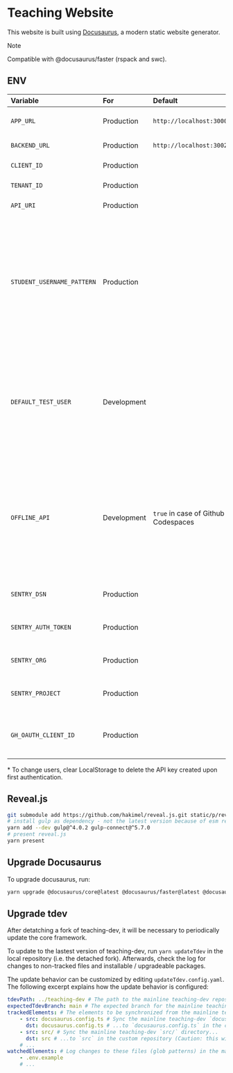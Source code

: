 # Teaching Website

This website is built using [Docusaurus](https://docusaurus.io/), a modern static website generator.

> [!NOTE]
> Compatible with @docusaurus/faster (rspack and swc). 

## ENV

| Variable                   | For         | Default                             | Example             | Description                                                                                                                                                        |
| :------------------------- | :---------- | :---------------------------------- | :------------------ | :----------------------------------------------------------------------------------------------------------------------------------------------------------------- |
| `APP_URL`                  | Production  | `http://localhost:3000`             |                     | Domain of the hosted app                                                                                                                                           |
| `BACKEND_URL`              | Production  | `http://localhost:3002`             |                     | Url of the API Endpoint                                                                                                                                            |
| `CLIENT_ID`                | Production  |                                     |                     | Azure ID: Client ID                                                                                                                                                |
| `TENANT_ID`                | Production  |                                     |                     | Azure AD: Tenant Id                                                                                                                                                |
| `API_URI`                  | Production  |                                     |                     | Azure AD: API Url                                                                                                                                                  |
| `STUDENT_USERNAME_PATTERN` | Production  |                                     | `@edu`              | Users with usernames matching this RegExp pattern are displayed as students (regardless of admin status). If unset, all non-admin users are displayed as students. |
| `DEFAULT_TEST_USER`        | Development |                                     | `admin.bar@bazz.ch` | To log in offline. Email of the user to be selected by default. Must correspond to a user email found in the API's database.\*                                     |
| `OFFLINE_API`              | Development | `true` in case of Github Codespaces | `true`              | In case the project shall be fully functional, but persisting data is not needed (e.g. when run in Github Codespace), set this option to true.                     |
| `SENTRY_DSN`               | Production  |                                     |                     | Sentry DSN for error tracking                                                                                                                                      |
| `SENTRY_AUTH_TOKEN`        | Production  |                                     |                     | Sentry Auth Token for error tracking                                                                                                                               |
| `SENTRY_ORG`               | Production  |                                     |                     | Sentry Org for error tracking                                                                                                                                      |
| `SENTRY_PROJECT`           | Production  |                                     |                     | Sentry Project for error tracking                                                                                                                                  |
| `GH_OAUTH_CLIENT_ID`       | Production  |                                     |                     | Client ID for the GitHub OAuth app used for CMS auth                                                                                                               |

\* To change users, clear LocalStorage to delete the API key created upon first authentication.<br />

## Reveal.js

```bash
git submodule add https://github.com/hakimel/reveal.js.git static/p/reveal.js
# install gulp as dependency - not the latest version because of esm restrictions
yarn add --dev gulp@^4.0.2 gulp-connect@^5.7.0
# present reveal.js
yarn present
```

## Upgrade Docusaurus

To upgrade docusaurus, run:

```bash
yarn upgrade @docusaurus/core@latest @docusaurus/faster@latest @docusaurus/preset-classic@latest @docusaurus/theme-classic@latest @docusaurus/theme-common@latest @docusaurus/module-type-aliases@latest @docusaurus/plugin-rsdoctor@latest @docusaurus/tsconfig@latest @docusaurus/types@latest
```

## Upgrade tdev
After detatching a fork of teaching-dev, it will be necessary to periodically update the core framework.

To update to the lastest version of teaching-dev, run `yarn updateTdev` in the local repository (i.e. the detached fork). Afterwards, check the log for changes to non-tracked files and installable / upgradeable packages.

The update behavior can be customized by editing `updateTdev.config.yaml`. The following excerpt explains how the update behavior is configured:
```yaml
tdevPath: ../teaching-dev # The path to the mainline teaching-dev repository.
expectedTdevBranch: main # The expected branch for the mainline teaching-dev repository. Change this only to update a pre-release or historic branch.
trackedElements: # The elements to be synchronized from the mainline teaching-dev repository to the local repository.
    - src: docusaurus.config.ts # Sync the mainline teaching-dev `docusaurus.config.ts` file...
      dst: docusaurus.config.ts # ...to `docusaurus.config.ts` in the custom repository.
    - src: src/ # Sync the mainline teaching-dev `src/` directory...
      dst: src # ...to `src` in the custom repository (Caution: this will override / delete custom files in the custom `src` repository!)
    # ...
watchedElements: # Log changes to these files (glob patterns) in the mainline teaching-dev repository without modifying local files.
    - .env.example
    # ...
```
